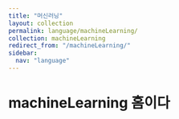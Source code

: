 ```yaml
---
title: "머신러닝"
layout: collection
permalink: language/machineLearning/
collection: machineLearning
redirect_from: "/machineLearning/"
sidebar:
  nav: "language"
---
```


# machineLearning 홈이다


